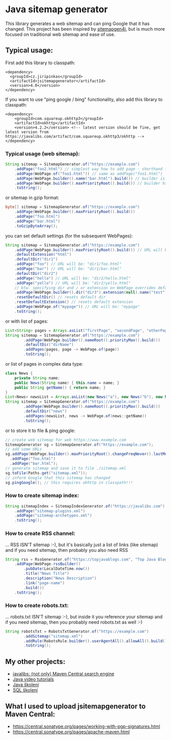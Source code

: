 # Java sitemap generator


This library generates a web sitemap and can ping Google that it has
changed. This project has been inspired by [sitemapgen4j](https://code.google.com/p/sitemapgen4j/),
but is much more focused on traditional web sitemap and ease of use.

## Typical usage:

First add this library to classpath:

    <dependency>
      <groupId>cz.jiripinkas</groupId>
      <artifactId>jsitemapgenerator</artifactId>
      <version>4.0</version>
    </dependency>

If you want to use "ping google / bing" functionality, also add this library to classpath:

    <dependency>
        <groupId>com.squareup.okhttp3</groupId>
        <artifactId>okhttp</artifactId>
        <version>4.2.2</version> <!-- latest version should be fine, get latest version from https://javalibs.com/artifact/com.squareup.okhttp3/okhttp -->
    </dependency>

### Typical usage (web sitemap):

```java
String sitemap = SitemapGenerator.of("https://example.com")
    .addPage("foo2.html") // simplest way how to add page - shorthand for addPage(WebPage.of("foo2.html"))
    .addPage(WebPage.of("foo1.html")) // same as addPage("foo1.html")
    .addPage(WebPage.builder().name("bar.html").build()) // builder is more complex
    .addPage(WebPage.builder().maxPriorityRoot().build()) // builder has lots of useful methods
    .toString();
```

or sitemap in gzip format:

```java
byte[] sitemap = SitemapGenerator.of("https://example.com")
    .addPage(WebPage.builder().maxPriorityRoot().build())
    .addPage("foo.html")
    .addPage("bar.html")
    .toGzipByteArray();
```

you can set default settings (for the subsequent WebPages):

```java
String sitemap = SitemapGenerator.of("https://example.com")
    .addPage(WebPage.builder().maxPriorityRoot().build()) // URL will be: "/"
    .defaultExtension("html")
    .defaultDir("dir1")
    .addPage("foo") // URL will be: "dir1/foo.html"
    .addPage("bar") // URL will be: "dir1/bar.html"
    .defaultDir("dir2")
    .addPage("hello") // URL will be: "dir2/hello.html"
    .addPage("yello") // URL will be: "dir2/yello.html"
    // btw. specifying dir and / or extension on WebPage overrides default settings
    .addPage(WebPage.builder().dir("dir3").extension(null).name("test").build()) // "dir3/test"
    .resetDefaultDir() // resets default dir
    .resetDefaultExtension() // resets default extension
    .addPage(WebPage.of("mypage")) // URL will be: "mypage"
    .toString();
```

or with list of pages:

```java
List<String> pages = Arrays.asList("firstPage", "secondPage", "otherPage");
String sitemap = SitemapGenerator.of("https://example.com")
        .addPage(WebPage.builder().nameRoot().priorityMax().build())
        .defaultDir("dirName")
        .addPages(pages, page -> WebPage.of(page))
        .toString();
```

or list of pages in complex data type:

```java
class News {
    private String name;
    public News(String name) { this.name = name; }
    public String getName() { return name; }
}
List<News> newsList = Arrays.asList(new News("a"), new News("b"), new News("c"));
String sitemap = SitemapGenerator.of("https://example.com")
        .addPage(WebPage.builder().nameRoot().priorityMax().build())
        .defaultDir("news")
        .addPages(newsList, news -> WebPage.of(news::getName))
        .toString();
```

or to store it to file & ping google:

```java
// create web sitemap for web https://www.example.com
SitemapGenerator sg = SitemapGenerator.of("https://example.com");
// add some URLs
sg.addPage(WebPage.builder().maxPriorityRoot().changeFreqNever().lastModNow().build())
  .addPage("foo.html")
  .addPage("bar.html");
// generate sitemap and save it to file ./sitemap.xml
sg.toFile(Paths.get("sitemap.xml"));
// inform Google that this sitemap has changed
sg.pingGoogle(); // this requires okhttp in classpath!!!
```

### How to create sitemap index:

```java
String sitemapIndex = SitemapIndexGenerator.of("https://javalibs.com")
    .addPage("sitemap-plugins.xml")
    .addPage("sitemap-archetypes.xml")
    .toString();
```

### How to create RSS channel:

... RSS ISN'T sitemap :-), but it's basically just a list of links (like sitemap) and if you need sitemap, then probably you also need RSS

```java
String rss = RssGenerator.of("https://topjavablogs.com", "Top Java Blogs", "Best Java Blogs")
    .addPage(WebPage.rssBuilder()
        .pubDate(LocalDateTime.now())
        .title("News Title")
        .description("News Description")
        .link("page-name")
        .build())
    .toString();
```

### How to create robots.txt:

... robots.txt ISN'T sitemap :-), but inside it you reference your sitemap and if you need sitemap, then you probably need robots.txt as well :-)

```java
String robotsTxt = RobotsTxtGenerator.of("https://example.com")
        .addSitemap("sitemap.xml")
        .addRule(RobotsRule.builder().userAgentAll().allowAll().build())
        .toString();
```

## My other projects:

- [javalibs: (not only) Maven Central search engine](https://javalibs.com)
- [Java video tutorials](https://javavids.com)
- [Java školení](https://www.java-skoleni.cz)
- [SQL školení](https://www.sql-skoleni.cz)

## What I used to upload jsitemapgenerator to Maven Central:

- https://central.sonatype.org/pages/working-with-pgp-signatures.html
- https://central.sonatype.org/pages/apache-maven.html